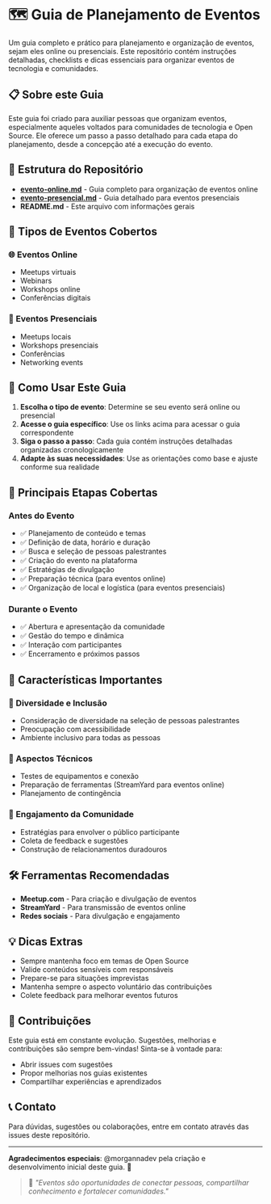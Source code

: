 # 🗺️ Guia de Planejamento de Eventos

Um guia completo e prático para planejamento e organização de eventos, sejam eles online ou presenciais. Este repositório contém instruções detalhadas, checklists e dicas essenciais para organizar eventos de tecnologia e comunidades.

## 📋 Sobre este Guia

Este guia foi criado para auxiliar pessoas que organizam eventos, especialmente aqueles voltados para comunidades de tecnologia e Open Source. Ele oferece um passo a passo detalhado para cada etapa do planejamento, desde a concepção até a execução do evento.

## 📁 Estrutura do Repositório

- **[evento-online.md](./evento-online.md)** - Guia completo para organização de eventos online
- **[evento-presencial.md](./evento-presencial.md)** - Guia detalhado para eventos presenciais
- **README.md** - Este arquivo com informações gerais

## 🎯 Tipos de Eventos Cobertos

### 🌐 Eventos Online
- Meetups virtuais
- Webinars
- Workshops online
- Conferências digitais

### 🏢 Eventos Presenciais
- Meetups locais
- Workshops presenciais
- Conferências
- Networking events

## 🚀 Como Usar Este Guia

1. **Escolha o tipo de evento**: Determine se seu evento será online ou presencial
2. **Acesse o guia específico**: Use os links acima para acessar o guia correspondente
3. **Siga o passo a passo**: Cada guia contém instruções detalhadas organizadas cronologicamente
4. **Adapte às suas necessidades**: Use as orientações como base e ajuste conforme sua realidade

## 📝 Principais Etapas Cobertas

### Antes do Evento
- ✅ Planejamento de conteúdo e temas
- ✅ Definição de data, horário e duração
- ✅ Busca e seleção de pessoas palestrantes
- ✅ Criação do evento na plataforma
- ✅ Estratégias de divulgação
- ✅ Preparação técnica (para eventos online)
- ✅ Organização de local e logística (para eventos presenciais)

### Durante o Evento
- ✅ Abertura e apresentação da comunidade
- ✅ Gestão do tempo e dinâmica
- ✅ Interação com participantes
- ✅ Encerramento e próximos passos

## 🎯 Características Importantes

### 🌈 Diversidade e Inclusão
- Consideração de diversidade na seleção de pessoas palestrantes
- Preocupação com acessibilidade
- Ambiente inclusivo para todas as pessoas

### 🔧 Aspectos Técnicos
- Testes de equipamentos e conexão
- Preparação de ferramentas (StreamYard para eventos online)
- Planejamento de contingência

### 🤝 Engajamento da Comunidade
- Estratégias para envolver o público participante
- Coleta de feedback e sugestões
- Construção de relacionamentos duradouros

## 🛠️ Ferramentas Recomendadas

- **Meetup.com** - Para criação e divulgação de eventos
- **StreamYard** - Para transmissão de eventos online
- **Redes sociais** - Para divulgação e engajamento

## 💡 Dicas Extras

- Sempre mantenha foco em temas de Open Source
- Valide conteúdos sensíveis com responsáveis
- Prepare-se para situações imprevistas
- Mantenha sempre o aspecto voluntário das contribuições
- Colete feedback para melhorar eventos futuros

## 🤝 Contribuições

Este guia está em constante evolução. Sugestões, melhorias e contribuições são sempre bem-vindas! Sinta-se à vontade para:

- Abrir issues com sugestões
- Propor melhorias nos guias existentes
- Compartilhar experiências e aprendizados

## 📞 Contato

Para dúvidas, sugestões ou colaborações, entre em contato através das issues deste repositório.

---

**Agradecimentos especiais**: @morgannadev pela criação e desenvolvimento inicial deste guia. 💜

> 🌟 *"Eventos são oportunidades de conectar pessoas, compartilhar conhecimento e fortalecer comunidades."* 
